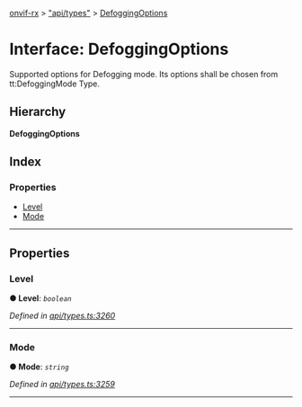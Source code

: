 [onvif-rx](../README.md) > ["api/types"](../modules/_api_types_.md) > [DefoggingOptions](../interfaces/_api_types_.defoggingoptions.md)

# Interface: DefoggingOptions

Supported options for Defogging mode. Its options shall be chosen from tt:DefoggingMode Type.

## Hierarchy

**DefoggingOptions**

## Index

### Properties

* [Level](_api_types_.defoggingoptions.md#level)
* [Mode](_api_types_.defoggingoptions.md#mode)

---

## Properties

<a id="level"></a>

###  Level

**● Level**: *`boolean`*

*Defined in [api/types.ts:3260](https://github.com/patrickmichalina/onvif-rx/blob/f117e44/src/api/types.ts#L3260)*

___
<a id="mode"></a>

###  Mode

**● Mode**: *`string`*

*Defined in [api/types.ts:3259](https://github.com/patrickmichalina/onvif-rx/blob/f117e44/src/api/types.ts#L3259)*

___

